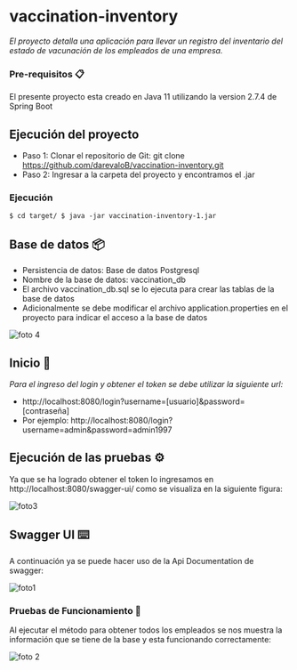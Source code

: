 # vaccination-inventory
_El proyecto detalla una aplicación para llevar un registro del inventario del estado de vacunación de los empleados de una empresa._

### Pre-requisitos 📋
El presente proyecto esta creado en Java 11 utilizando la version 2.7.4 de Spring Boot

## Ejecución del proyecto
* Paso 1: Clonar el repositorio de Git: git clone https://github.com/darevaloB/vaccination-inventory.git
* Paso 2: Ingresar a la carpeta del proyecto y encontramos el .jar

### Ejecución
```
$ cd target/ $ java -jar vaccination-inventory-1.jar
```
## Base de datos 📦
* Persistencia de datos: Base de datos Postgresql
* Nombre de la base de datos: vaccination_db
* El archivo vaccination_db.sql se lo ejecuta para crear las tablas de la base de datos
* Adicionalmente se debe modificar el archivo application.properties en el proyecto para indicar el acceso a la base de datos

![foto 4](https://user-images.githubusercontent.com/43796299/205544805-ba830658-31b1-4c9a-aac3-16642d21b42a.PNG)


## Inicio 🚀
_Para el ingreso del login y obtener el token se debe utilizar la siguiente url:_

* http://localhost:8080/login?username=[usuario]&password=[contraseña]
* Por ejemplo: http://localhost:8080/login?username=admin&password=admin1997

## Ejecución de las pruebas ⚙️
Ya que se ha logrado obtener el token lo ingresamos en http://localhost:8080/swagger-ui/ como se visualiza en la siguiente figura:

![foto3](https://user-images.githubusercontent.com/43796299/205742109-2fb884e9-59a2-4498-8c10-73d50598ab9d.PNG)


## Swagger UI ⌨️
A continuación ya se puede hacer uso de la Api Documentation de swagger:

![foto1](https://user-images.githubusercontent.com/43796299/205742025-0a16ce3b-cc72-4df5-8550-f9c98f140434.PNG)


### Pruebas de Funcionamiento  📄
Al ejecutar el método para obtener todos los empleados se nos muestra la información que se tiene de la base y esta funcionando correctamente:

![foto 2](https://user-images.githubusercontent.com/43796299/205543779-89eef2f4-00db-42b0-a29e-7195c448a6d7.PNG)




